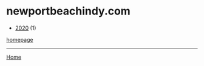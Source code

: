 # newportbeachindy.com

  * [2020](./newportbeachindy-com-2020.md) (1)

[homepage](https://www.newportbeachindy.com/)

----

[Home](../index.md)
